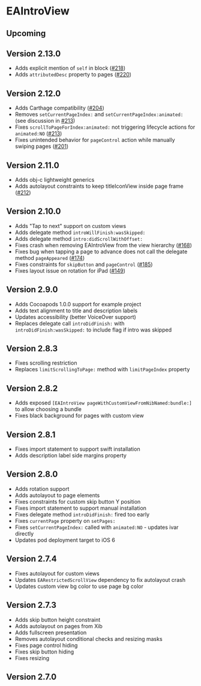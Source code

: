 # EAIntroView

## Upcoming



## Version 2.13.0

* Adds explicit mention of `self` in block ([#218](https://github.com/ealeksandrov/EAIntroView/pull/218))
* Adds `attributedDesc` property to pages ([#220](https://github.com/ealeksandrov/EAIntroView/pull/220))

## Version 2.12.0

* Adds Carthage compatibility ([#204](https://github.com/ealeksandrov/EAIntroView/issues/204))
* Removes `setCurrentPageIndex:` and `setCurrentPageIndex:animated:` (see discussion in [#213](https://github.com/ealeksandrov/EAIntroView/issues/213))
* Fixes `scrollToPageForIndex:animated:` not triggering lifecycle actions for `animated:NO` ([#213](https://github.com/ealeksandrov/EAIntroView/issues/213))
* Fixes unintended behavior for `pageControl` action while manually swiping pages ([#201](https://github.com/ealeksandrov/EAIntroView/issues/201))

## Version 2.11.0

* Adds obj-c lightweight generics
* Adds autolayout constraints to keep titleIconView inside page frame ([#212](https://github.com/ealeksandrov/EAIntroView/issues/212))

## Version 2.10.0

* Adds "Tap to next" support on custom views
* Adds delegate method `introWillFinish:wasSkipped:`
* Adds delegate method `intro:didScrollWithOffset:`
* Fixes crash when removing EAIntroView from the view hierarchy ([#168](https://github.com/ealeksandrov/EAIntroView/issues/168))
* Fixes bug when tapping a page to advance does not call the delegate method `pageAppeared` ([#174](https://github.com/ealeksandrov/EAIntroView/issues/174))
* Fixes constraints for `skipButton` and `pageControl` ([#185](https://github.com/ealeksandrov/EAIntroView/issues/185))
* Fixes layout issue on rotation for iPad ([#149](https://github.com/ealeksandrov/EAIntroView/issues/149))

## Version 2.9.0

* Adds Cocoapods 1.0.0 support for example project
* Adds text alignment to title and description labels
* Updates accessibility (better VoiceOver support)
* Replaces delegate call `introDidFinish:` with `introDidFinish:wasSkipped:` to include flag if intro was skipped

## Version 2.8.3

* Fixes scrolling restriction
* Replaces `limitScrollingToPage:` method with `limitPageIndex` property

## Version 2.8.2

* Adds exposed `[EAIntroView pageWithCustomViewFromNibNamed:bundle:]` to allow choosing a bundle
* Fixes black background for pages with custom view

## Version 2.8.1

* Fixes import statement to support swift installation
* Adds description label side margins property

## Version 2.8.0

* Adds rotation support
* Adds autolayout to page elements
* Fixes constraints for custom skip button Y position
* Fixes import statement to support manual installation
* Fixes delegate method `introDidFinish:` fired too early
* Fixes `currentPage` property on `setPages:`
* Fixes `setCurrentPageIndex:` called with `animated:NO` - updates ivar directly
* Updates pod deployment target to iOS 6

## Version 2.7.4

* Fixes autolayout for custom views
* Updates `EARestrictedScrollView` dependency to fix autolayout crash
* Updates custom view bg color to use page bg color

## Version 2.7.3

* Adds skip button height constraint
* Adds autolayout on pages from Xib
* Adds fullscreen presentation
* Removes autolayout conditional checks and resizing masks
* Fixes page control hiding
* Fixes skip button hiding
* Fixes resizing

## Version 2.7.0
